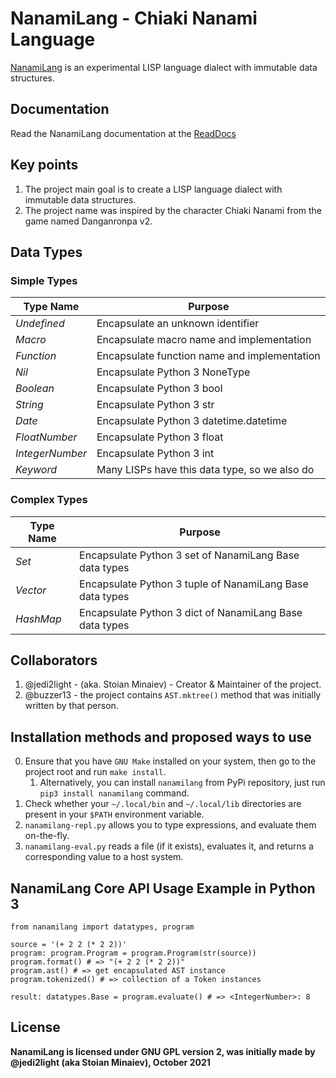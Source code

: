 # NanamiLang - Chiaki Nanami Language

[NanamiLang](https://nanamilang.jedi2light.moe) is an experimental LISP language dialect with immutable data structures.

## Documentation

Read the NanamiLang documentation at the [ReadDocs](https://nanamilang.readthedocs.io/en/latest/)

## Key points

1. The project main goal is to create a LISP language dialect with immutable data structures.
2. The project name was inspired by the character Chiaki Nanami from the game named Danganronpa v2.

## Data Types

### Simple Types

| Type Name       | Purpose                                                    |
|-----------------|------------------------------------------------------------|
| *Undefined*     | Encapsulate an unknown identifier                          |
| *Macro*         | Encapsulate macro name and implementation                  |
| *Function*      | Encapsulate function name and implementation               |
| *Nil*           | Encapsulate Python 3 NoneType                              |
| *Boolean*       | Encapsulate Python 3 bool                                  |
| *String*        | Encapsulate Python 3 str                                   |
| *Date*          | Encapsulate Python 3 datetime.datetime                     |
| *FloatNumber*   | Encapsulate Python 3 float                                 |
| *IntegerNumber* | Encapsulate Python 3 int                                   |
| *Keyword*       | Many LISPs have this data type, so we also do              |

### Complex Types

| Type Name       | Purpose                                                    |
|-----------------|------------------------------------------------------------|
| *Set*           | Encapsulate Python 3 set of NanamiLang Base data types     |
| *Vector*        | Encapsulate Python 3 tuple of NanamiLang Base data types   |
| *HashMap*       | Encapsulate Python 3 dict of NanamiLang Base data types    |

## Collaborators

1. @jedi2light - (aka. Stoian Minaiev) - Creator & Maintainer of the project.
2. @buzzer13 - the project contains `AST.mktree()` method that was initially written by that person.

## Installation methods and proposed ways to use

0. Ensure that you have `GNU Make` installed on your system, then go to the project root and run `make install`.
   1. Alternatively, you can install `nanamilang` from PyPi repository, just run `pip3 install nanamilang` command.
1. Check whether your `~/.local/bin` and `~/.local/lib` directories are present in your `$PATH` environment variable.
2. `nanamilang-repl.py` allows you to type expressions, and evaluate them on-the-fly.
3. `nanamilang-eval.py` reads a file (if it exists), evaluates it, and returns a corresponding value to a host system.

## NanamiLang Core API Usage Example in Python 3

```python3
from nanamilang import datatypes, program

source = '(+ 2 2 (* 2 2))'
program: program.Program = program.Program(str(source))
program.format() # => "(+ 2 2 (* 2 2))"
program.ast() # => get encapsulated AST instance
program.tokenized() # => collection of a Token instances

result: datatypes.Base = program.evaluate() # => <IntegerNumber>: 8
```

## License

**NanamiLang is licensed under GNU GPL version 2, was initially made by @jedi2light (aka Stoian Minaiev), October 2021**
